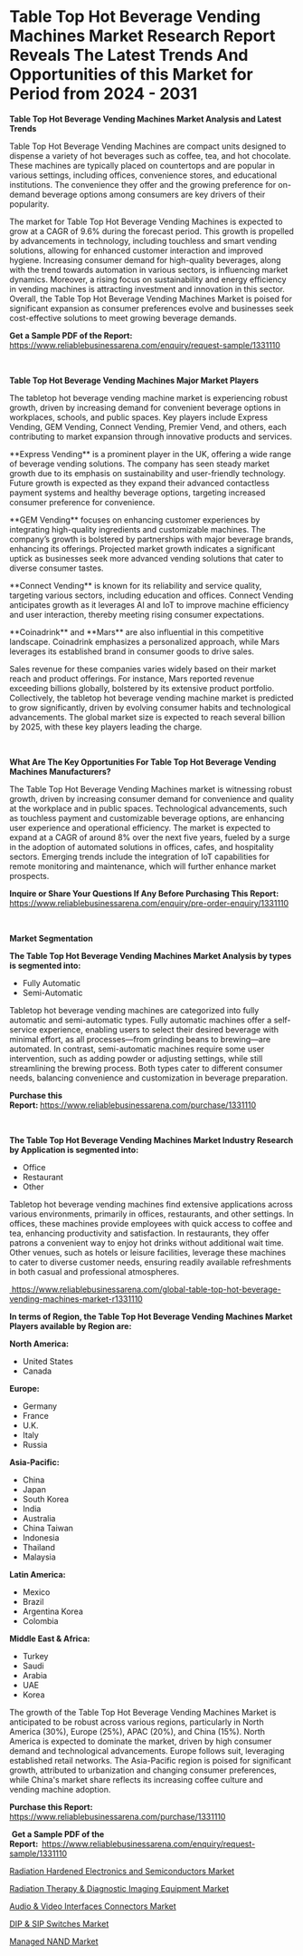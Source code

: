 <p><h1>Table Top Hot Beverage Vending Machines Market Research Report Reveals The Latest Trends And Opportunities of this Market for Period from 2024 - 2031</h1></p><p><strong>Table Top Hot Beverage Vending Machines Market Analysis and Latest Trends</strong></p>
<p><p>Table Top Hot Beverage Vending Machines are compact units designed to dispense a variety of hot beverages such as coffee, tea, and hot chocolate. These machines are typically placed on countertops and are popular in various settings, including offices, convenience stores, and educational institutions. The convenience they offer and the growing preference for on-demand beverage options among consumers are key drivers of their popularity.</p><p>The market for Table Top Hot Beverage Vending Machines is expected to grow at a CAGR of 9.6% during the forecast period. This growth is propelled by advancements in technology, including touchless and smart vending solutions, allowing for enhanced customer interaction and improved hygiene. Increasing consumer demand for high-quality beverages, along with the trend towards automation in various sectors, is influencing market dynamics. Moreover, a rising focus on sustainability and energy efficiency in vending machines is attracting investment and innovation in this sector. Overall, the Table Top Hot Beverage Vending Machines Market is poised for significant expansion as consumer preferences evolve and businesses seek cost-effective solutions to meet growing beverage demands.</p></p>
<p><strong>Get a Sample PDF of the Report:&nbsp;</strong> <a href="https://www.reliablebusinessarena.com/enquiry/request-sample/1331110?utm_campaign=1480&utm_medium=2&utm_source=Github&utm_content=ia&utm_term=16102024&utm_id=table-top-hot-beverage-vending-machines">https://www.reliablebusinessarena.com/enquiry/request-sample/1331110</a></p>
<p>&nbsp;</p>
<p><strong>Table Top Hot Beverage Vending Machines Major Market Players</strong></p>
<p><p>The tabletop hot beverage vending machine market is experiencing robust growth, driven by increasing demand for convenient beverage options in workplaces, schools, and public spaces. Key players include Express Vending, GEM Vending, Connect Vending, Premier Vend, and others, each contributing to market expansion through innovative products and services.</p><p>**Express Vending** is a prominent player in the UK, offering a wide range of beverage vending solutions. The company has seen steady market growth due to its emphasis on sustainability and user-friendly technology. Future growth is expected as they expand their advanced contactless payment systems and healthy beverage options, targeting increased consumer preference for convenience.</p><p>**GEM Vending** focuses on enhancing customer experiences by integrating high-quality ingredients and customizable machines. The company’s growth is bolstered by partnerships with major beverage brands, enhancing its offerings. Projected market growth indicates a significant uptick as businesses seek more advanced vending solutions that cater to diverse consumer tastes.</p><p>**Connect Vending** is known for its reliability and service quality, targeting various sectors, including education and offices. Connect Vending anticipates growth as it leverages AI and IoT to improve machine efficiency and user interaction, thereby meeting rising consumer expectations.</p><p>**Coinadrink** and **Mars** are also influential in this competitive landscape. Coinadrink emphasizes a personalized approach, while Mars leverages its established brand in consumer goods to drive sales.</p><p>Sales revenue for these companies varies widely based on their market reach and product offerings. For instance, Mars reported revenue exceeding billions globally, bolstered by its extensive product portfolio. Collectively, the tabletop hot beverage vending machine market is predicted to grow significantly, driven by evolving consumer habits and technological advancements. The global market size is expected to reach several billion by 2025, with these key players leading the charge.</p></p>
<p>&nbsp;</p>
<p><strong>What Are The Key Opportunities For Table Top Hot Beverage Vending Machines Manufacturers?</strong></p>
<p><p>The Table Top Hot Beverage Vending Machines market is witnessing robust growth, driven by increasing consumer demand for convenience and quality at the workplace and in public spaces. Technological advancements, such as touchless payment and customizable beverage options, are enhancing user experience and operational efficiency. The market is expected to expand at a CAGR of around 8% over the next five years, fueled by a surge in the adoption of automated solutions in offices, cafes, and hospitality sectors. Emerging trends include the integration of IoT capabilities for remote monitoring and maintenance, which will further enhance market prospects.</p></p>
<p><strong>Inquire or Share Your Questions If Any Before Purchasing This Report:</strong> <a href="https://www.reliablebusinessarena.com/enquiry/pre-order-enquiry/1331110?utm_campaign=1480&utm_medium=2&utm_source=Github&utm_content=ia&utm_term=16102024&utm_id=table-top-hot-beverage-vending-machines">https://www.reliablebusinessarena.com/enquiry/pre-order-enquiry/1331110</a></p>
<p>&nbsp;</p>
<p><strong>Market Segmentation</strong></p>
<p><strong>The Table Top Hot Beverage Vending Machines Market Analysis by types is segmented into:</strong></p>
<p><ul><li>Fully Automatic</li><li>Semi-Automatic</li></ul></p>
<p><p>Tabletop hot beverage vending machines are categorized into fully automatic and semi-automatic types. Fully automatic machines offer a self-service experience, enabling users to select their desired beverage with minimal effort, as all processes—from grinding beans to brewing—are automated. In contrast, semi-automatic machines require some user intervention, such as adding powder or adjusting settings, while still streamlining the brewing process. Both types cater to different consumer needs, balancing convenience and customization in beverage preparation.</p></p>
<p><strong>Purchase this Report:&nbsp;</strong><a href="https://www.reliablebusinessarena.com/purchase/1331110?utm_campaign=1480&utm_medium=2&utm_source=Github&utm_content=ia&utm_term=16102024&utm_id=table-top-hot-beverage-vending-machines">https://www.reliablebusinessarena.com/purchase/1331110</a></p>
<p>&nbsp;</p>
<p><strong>The Table Top Hot Beverage Vending Machines Market Industry Research by Application is segmented into:</strong></p>
<p><ul><li>Office</li><li>Restaurant</li><li>Other</li></ul></p>
<p><p>Tabletop hot beverage vending machines find extensive applications across various environments, primarily in offices, restaurants, and other settings. In offices, these machines provide employees with quick access to coffee and tea, enhancing productivity and satisfaction. In restaurants, they offer patrons a convenient way to enjoy hot drinks without additional wait time. Other venues, such as hotels or leisure facilities, leverage these machines to cater to diverse customer needs, ensuring readily available refreshments in both casual and professional atmospheres.</p></p>
<p><a href="https://www.reliablebusinessarena.com/global-table-top-hot-beverage-vending-machines-market-r1331110?utm_campaign=1480&utm_medium=2&utm_source=Github&utm_content=ia&utm_term=16102024&utm_id=table-top-hot-beverage-vending-machines">&nbsp;https://www.reliablebusinessarena.com/global-table-top-hot-beverage-vending-machines-market-r1331110</a></p>
<p><strong>In terms of Region, the Table Top Hot Beverage Vending Machines Market Players available by Region are:</strong></p>
<p>
    <p> <strong> North America: </strong>
        <ul>
            <li>United States</li>
            <li>Canada</li>
        </ul>
        </p> 
    <p> <strong> Europe: </strong>
        <ul>
            <li>Germany</li>
            <li>France</li>
            <li>U.K.</li>
            <li>Italy</li>
            <li>Russia</li>
        </ul>
        </p> 
    <p> <strong> Asia-Pacific: </strong>
        <ul>
            <li>China</li>
            <li>Japan</li>
            <li>South Korea</li>
            <li>India</li>
            <li>Australia</li>
            <li>China Taiwan</li>
            <li>Indonesia</li>
            <li>Thailand</li>
            <li>Malaysia</li>
        </ul>
        </p> 
    <p> <strong> Latin America: </strong>
        <ul>
            <li>Mexico</li>
            <li>Brazil</li>
            <li>Argentina Korea</li>
            <li>Colombia</li>
        </ul>
        </p> 
    <p> <strong> Middle East & Africa: </strong>
        <ul>
            <li>Turkey</li>
            <li>Saudi</li>
            <li>Arabia</li>
            <li>UAE</li>
            <li>Korea</li>
        </ul>
    </p>
    </p>
<p><p>The growth of the Table Top Hot Beverage Vending Machines Market is anticipated to be robust across various regions, particularly in North America (30%), Europe (25%), APAC (20%), and China (15%). North America is expected to dominate the market, driven by high consumer demand and technological advancements. Europe follows suit, leveraging established retail networks. The Asia-Pacific region is poised for significant growth, attributed to urbanization and changing consumer preferences, while China's market share reflects its increasing coffee culture and vending machine adoption.</p></p>
<p><strong>Purchase this Report: </strong><a href="https://www.reliablebusinessarena.com/purchase/1331110?utm_campaign=1480&utm_medium=2&utm_source=Github&utm_content=ia&utm_term=16102024&utm_id=table-top-hot-beverage-vending-machines">https://www.reliablebusinessarena.com/purchase/1331110</a></p>
<p>&nbsp;<strong>Get a Sample PDF of the Report:&nbsp;&nbsp;</strong><a href="https://www.reliablebusinessarena.com/enquiry/request-sample/1331110?utm_campaign=1480&utm_medium=2&utm_source=Github&utm_content=ia&utm_term=16102024&utm_id=table-top-hot-beverage-vending-machines">https://www.reliablebusinessarena.com/enquiry/request-sample/1331110</a></p>
<p><strong></strong></p>
<p><p><a href="https://github.com/sandygraoj2/Market-Research-Report-List-1/blob/main/radiation-hardened-electronics-and-semiconductors-market.md?utm_campaign=1480&utm_medium=2&utm_source=Github&utm_content=ia&utm_term=16102024&utm_id=table-top-hot-beverage-vending-machines">Radiation Hardened Electronics and Semiconductors Market</a></p><p><a href="https://github.com/BryceTownsendr/Market-Research-Report-List-6/blob/main/radiation-therapy-diagnostic-imaging-equipment-market.md?utm_campaign=1480&utm_medium=2&utm_source=Github&utm_content=ia&utm_term=16102024&utm_id=table-top-hot-beverage-vending-machines">Radiation Therapy & Diagnostic Imaging Equipment Market</a></p><p><a href="https://www.linkedin.com/pulse/global-perspectives-audio-video-interfaces-connectors-aav1e?trk=public_post_embed_feed-article-content&utm_campaign=1480&utm_medium=2&utm_source=Github&utm_content=ia&utm_term=16102024&utm_id=table-top-hot-beverage-vending-machines">Audio & Video Interfaces Connectors Market</a></p><p><a href="https://www.linkedin.com/pulse/exploring-dip-sip-switches-market-dynamics-global-trends-future-l3hac?utm_campaign=1480&utm_medium=2&utm_source=Github&utm_content=ia&utm_term=16102024&utm_id=table-top-hot-beverage-vending-machines">DIP & SIP Switches Market</a></p><p><a href="https://www.linkedin.com/pulse/managed-nand-market-size-share-analysis-growth-trends-forecast-mqmdc?utm_campaign=1480&utm_medium=2&utm_source=Github&utm_content=ia&utm_term=16102024&utm_id=table-top-hot-beverage-vending-machines">Managed NAND Market</a></p></p>